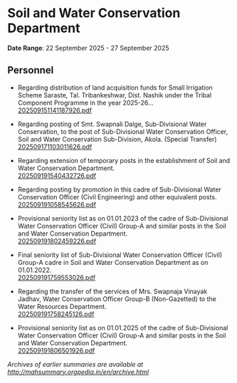 # Soil and Water Conservation Department

**Date Range**: 22 September 2025 - 27 September 2025


## Personnel
- Regarding distribution of land acquisition funds for Small Irrigation Scheme Saraste, Tal. Tribankeshwar, Dist. Nashik under the Tribal Component Programme in the year 2025-26...\
  [202509151141187926.pdf](https://gr.maharashtra.gov.in/Site/Upload/Government%20Resolutions/English/202509151141187926.pdf)

- Regarding posting of Smt. Swapnali Dalge, Sub-Divisional Water Conservation, to the post of Sub-Divisional Water Conservation Officer, Soil and Water Conservation Sub-Division, Akola. (Special Transfer)\
  [202509171103011626.pdf](https://gr.maharashtra.gov.in/Site/Upload/Government%20Resolutions/English/202509171103011626.pdf)

- Regarding extension of temporary posts in the establishment of Soil and Water Conservation Department.\
  [202509191540432726.pdf](https://gr.maharashtra.gov.in/Site/Upload/Government%20Resolutions/English/202509191540432726.pdf)

- Regarding posting by promotion in this cadre of Sub-Divisional Water Conservation Officer (Civil Engineering) and other equivalent posts.\
  [202509191058545626.pdf](https://gr.maharashtra.gov.in/Site/Upload/Government%20Resolutions/English/202509191058545626.pdf)

- Provisional seniority list as on 01.01.2023 of the cadre of Sub-Divisional Water Conservation Officer (Civil) Group-A and similar posts in the Soil and Water Conservation Department.\
  [202509191802459226.pdf](https://gr.maharashtra.gov.in/Site/Upload/Government%20Resolutions/English/202509191802459226.pdf)

- Final seniority list of Sub-Divisional Water Conservation Officer (Civil) Group-A cadre in Soil and Water Conservation Department as on 01.01.2022.\
  [202509191759553026.pdf](https://gr.maharashtra.gov.in/Site/Upload/Government%20Resolutions/English/202509191759553026.pdf)

- Regarding the transfer of the services of Mrs. Swapnaja Vinayak Jadhav, Water Conservation Officer Group-B (Non-Gazetted) to the Water Resources Department.\
  [202509191758245126.pdf](https://gr.maharashtra.gov.in/Site/Upload/Government%20Resolutions/English/202509191758245126.pdf)

- Provisional seniority list as on 01.01.2025 of the cadre of Sub-Divisional Water Conservation Officer (Civil) Group-A and similar posts in the Soil and Water Conservation Department.\
  [202509191806501926.pdf](https://gr.maharashtra.gov.in/Site/Upload/Government%20Resolutions/English/202509191806501926.pdf)


*Archives of earlier summaries are available at http://mahsummary.orgpedia.in/en/archive.html*